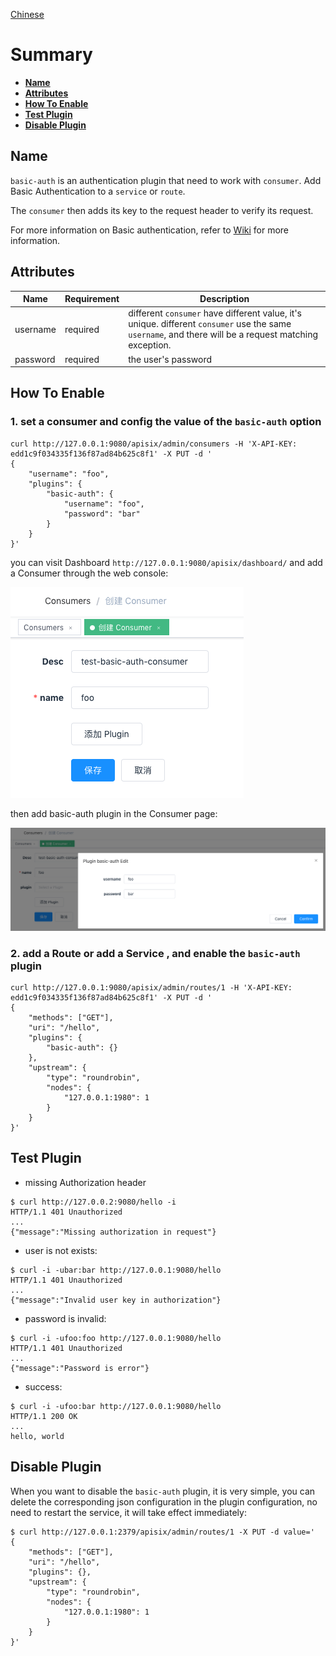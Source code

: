 <!--
#
# Licensed to the Apache Software Foundation (ASF) under one or more
# contributor license agreements.  See the NOTICE file distributed with
# this work for additional information regarding copyright ownership.
# The ASF licenses this file to You under the Apache License, Version 2.0
# (the "License"); you may not use this file except in compliance with
# the License.  You may obtain a copy of the License at
#
#     http://www.apache.org/licenses/LICENSE-2.0
#
# Unless required by applicable law or agreed to in writing, software
# distributed under the License is distributed on an "AS IS" BASIS,
# WITHOUT WARRANTIES OR CONDITIONS OF ANY KIND, either express or implied.
# See the License for the specific language governing permissions and
# limitations under the License.
#
-->

[Chinese](basic-auth-cn.md)

# Summary

- [**Name**](#name)
- [**Attributes**](#attributes)
- [**How To Enable**](#how-to-enable)
- [**Test Plugin**](#test-plugin)
- [**Disable Plugin**](#disable-plugin)

## Name

`basic-auth` is an authentication plugin that need to work with `consumer`. Add Basic Authentication to a `service` or `route`.

The `consumer` then adds its key to the request header to verify its request.

For more information on Basic authentication, refer to [Wiki](https://en.wikipedia.org/wiki/Basic_access_authenticatio) for more information.

## Attributes

| Name     | Requirement | Description|
| -------- | ----------- | ---------- |
| username | required    | different `consumer` have different value, it's unique. different `consumer` use the same `username`, and there will be a request matching exception. |
| password | required    | the user's password |

## How To Enable

### 1. set a consumer and config the value of the `basic-auth` option

```shell
curl http://127.0.0.1:9080/apisix/admin/consumers -H 'X-API-KEY: edd1c9f034335f136f87ad84b625c8f1' -X PUT -d '
{
    "username": "foo",
    "plugins": {
        "basic-auth": {
            "username": "foo",
            "password": "bar"
        }
    }
}'
```

you can visit Dashboard `http://127.0.0.1:9080/apisix/dashboard/` and add a Consumer through the web console:

![auth-1](../images/plugin/basic-auth-1.png)

then add basic-auth plugin in the Consumer page:

![auth-2](../images/plugin/basic-auth-2.png)

### 2. add a Route or add a Service , and enable the `basic-auth` plugin

```shell
curl http://127.0.0.1:9080/apisix/admin/routes/1 -H 'X-API-KEY: edd1c9f034335f136f87ad84b625c8f1' -X PUT -d '
{
    "methods": ["GET"],
    "uri": "/hello",
    "plugins": {
        "basic-auth": {}
    },
    "upstream": {
        "type": "roundrobin",
        "nodes": {
            "127.0.0.1:1980": 1
        }
    }
}'
```

## Test Plugin

- missing Authorization header

```shell
$ curl http://127.0.0.2:9080/hello -i
HTTP/1.1 401 Unauthorized
...
{"message":"Missing authorization in request"}
```

- user is not exists:

```shell
$ curl -i -ubar:bar http://127.0.0.1:9080/hello
HTTP/1.1 401 Unauthorized
...
{"message":"Invalid user key in authorization"}
```

- password is invalid:

```shell
$ curl -i -ufoo:foo http://127.0.0.1:9080/hello
HTTP/1.1 401 Unauthorized
...
{"message":"Password is error"}
```

- success:

```shell
$ curl -i -ufoo:bar http://127.0.0.1:9080/hello
HTTP/1.1 200 OK
...
hello, world
```

## Disable Plugin

When you want to disable the `basic-auth` plugin, it is very simple,
you can delete the corresponding json configuration in the plugin configuration,
no need to restart the service, it will take effect immediately:

```shell
$ curl http://127.0.0.1:2379/apisix/admin/routes/1 -X PUT -d value='
{
    "methods": ["GET"],
    "uri": "/hello",
    "plugins": {},
    "upstream": {
        "type": "roundrobin",
        "nodes": {
            "127.0.0.1:1980": 1
        }
    }
}'
```
